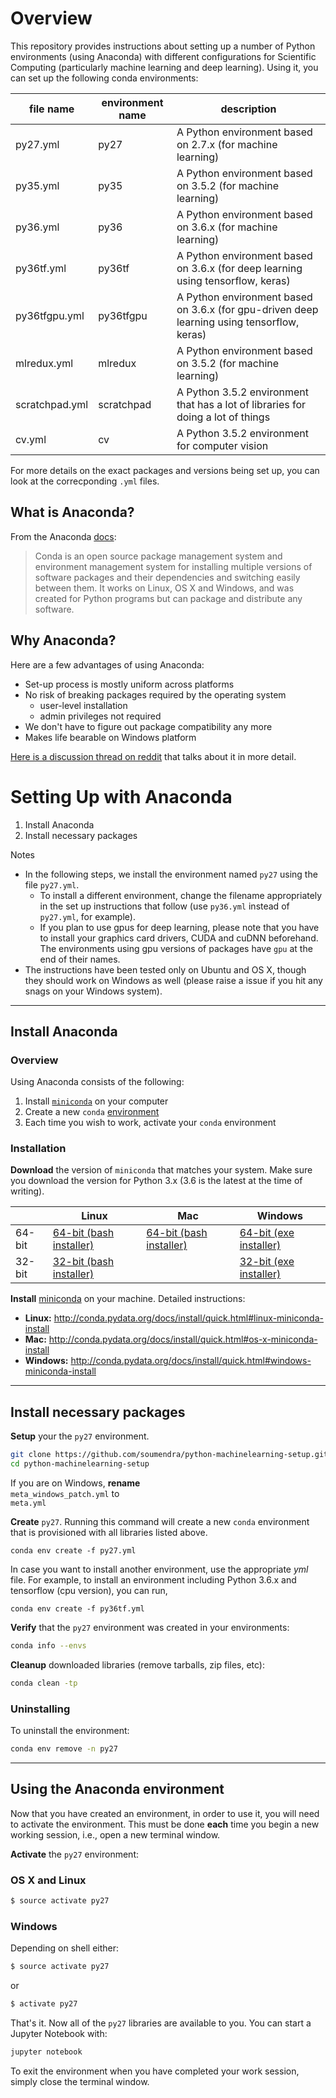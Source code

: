 # Overview

This repository provides instructions about setting up a number of Python environments (using Anaconda) with different configurations for Scientific Computing (particularly machine learning and deep learning). Using it, you can set up the following conda environments:

| file name | environment name | description |
|-----------|------------------|-------------|
|  py27.yml |   py27           | A Python environment based on 2.7.x (for machine learning) |
|  py35.yml |   py35           | A Python environment based on 3.5.2 (for machine learning) |
|  py36.yml |   py36           | A Python environment based on 3.6.x (for machine learning) |
|  py36tf.yml | py36tf         | A Python environment based on 3.6.x (for deep learning using tensorflow, keras) |
|  py36tfgpu.yml | py36tfgpu   | A Python environment based on 3.6.x (for gpu-driven deep learning using tensorflow, keras) |
| mlredux.yml | mlredux        | A Python environment based on 3.5.2 (for machine learning) |
| scratchpad.yml | scratchpad  | A Python 3.5.2 environment that has a lot of libraries for doing a lot of things |
| cv.yml         | cv          | A Python 3.5.2 environment for computer vision |

For more details on the exact packages and versions being set up, you can look at the correcponding `.yml` files.

## What is Anaconda?

From the Anaconda [docs](http://conda.pydata.org/docs):

> Conda is an open source package management system and environment management system
for installing multiple versions of software packages and their dependencies and
switching easily between them. It works on Linux, OS X and Windows, and was created
for Python programs but can package and distribute any software.

## Why Anaconda?

Here are a few advantages of using Anaconda:

* Set-up process is mostly uniform across platforms
* No risk of breaking packages required by the operating system
    - user-level installation
    - admin privileges not required
* We don't have to figure out package compatibility any more
* Makes life bearable on Windows platform

[Here is a discussion thread on reddit](https://www.reddit.com/r/Python/comments/3t23vv/what_advantages_are_there_of_using_anaconda/) that talks about it in more detail.

# Setting Up with Anaconda

1. Install Anaconda
2. Install necessary packages

Notes
* In the following steps, we install the environment named `py27` using the file `py27.yml`.
    - To install a different environment, change the filename appropriately in the set up instructions that follow (use `py36.yml` instead of `py27.yml`, for example).
    - If you plan to use gpus for deep learning, please note that you have to install your graphics card drivers, CUDA and cuDNN beforehand. The environments using gpu versions of packages have `gpu` at the end of their names.
* The instructions have been tested only on Ubuntu and OS X, though they should work on Windows as well (please raise a issue if you hit any snags on your Windows system).

---

## Install Anaconda


### Overview

Using Anaconda consists of the following:

1. Install [`miniconda`](http://conda.pydata.org/miniconda.html) on your computer
2. Create a new `conda` [environment](http://conda.pydata.org/docs/using/envs.html)
3. Each time you wish to work, activate your `conda` environment


### Installation

**Download** the version of `miniconda` that matches your system. Make sure you download the version for Python 3.x (3.6 is the latest at the time of writing).

|        | Linux | Mac | Windows |
|--------|-------|-----|---------|
| 64-bit | [64-bit (bash installer)][lin64] | [64-bit (bash installer)][mac64] | [64-bit (exe installer)][win64]
| 32-bit | [32-bit (bash installer)][lin32] |  | [32-bit (exe installer)][win32]

[win64]: https://repo.continuum.io/miniconda/Miniconda3-latest-Windows-x86_64.exe
[win32]: https://repo.continuum.io/miniconda/Miniconda3-latest-Windows-x86.exe
[mac64]: https://repo.continuum.io/miniconda/Miniconda3-latest-MacOSX-x86_64.sh
[lin64]: https://repo.continuum.io/miniconda/Miniconda3-latest-Linux-x86_64.sh
[lin32]: https://repo.continuum.io/miniconda/Miniconda3-latest-Linux-x86.sh

**Install** [miniconda](http://conda.pydata.org/miniconda.html) on your machine. Detailed instructions:

- **Linux:** http://conda.pydata.org/docs/install/quick.html#linux-miniconda-install
- **Mac:** http://conda.pydata.org/docs/install/quick.html#os-x-miniconda-install
- **Windows:** http://conda.pydata.org/docs/install/quick.html#windows-miniconda-install


---

## Install necessary packages

**Setup** your the `py27` environment.

```sh
git clone https://github.com/soumendra/python-machinelearning-setup.git
cd python-machinelearning-setup
```

If you are on Windows, **rename**   
`meta_windows_patch.yml` to   
`meta.yml`

**Create** `py27`.  Running this command will create a new `conda` environment that is provisioned with all libraries listed above.
```
conda env create -f py27.yml
```

In case you want to install another environment, use the appropriate *yml* file. For example, to install an environment including Python 3.6.x and tensorflow (cpu version), you can run,
```
conda env create -f py36tf.yml
```


**Verify** that the `py27` environment was created in your environments:

```sh
conda info --envs
```

**Cleanup** downloaded libraries (remove tarballs, zip files, etc):

```sh
conda clean -tp
```

### Uninstalling

To uninstall the environment:

```sh
conda env remove -n py27
```

---


## Using the Anaconda environment

Now that you have created an environment, in order to use it, you will need to activate the environment. This must be done **each** time you begin a new working session, i.e., open a new terminal window.

**Activate** the `py27` environment:

### OS X and Linux
```sh
$ source activate py27
```

### Windows
Depending on shell either:
```sh
$ source activate py27
```

or

```sh
$ activate py27
```

That's it. Now all of the `py27` libraries are available to you. You can start a Jupyter Notebook with:

```sh
jupyter notebook
```

To exit the environment when you have completed your work session, simply close the terminal window.
